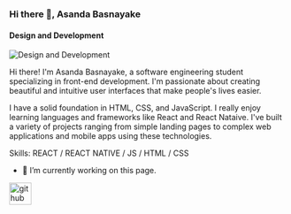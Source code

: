 ### Hi there 👋, Asanda Basnayake
#### Design and Development 
![Design and Development ](https://img.freepik.com/free-photo/programming-background-with-person-working-with-codes-computer_23-2150010125.jpg?w=1060&t=st=1683567123~exp=1683567723~hmac=0ab81fc2eacde7eb2caa72afdbd254658694f885f4e1182713d6939426823b72)

Hi there! I'm Asanda Basnayake, a software engineering student specializing in front-end development. I'm passionate about creating beautiful and intuitive user interfaces that make people's lives easier. 

I have a solid foundation in HTML, CSS, and JavaScript. I really enjoy learning languages and frameworks like React and React Nataive. I've built a variety of projects ranging from simple landing pages to complex web applications and mobile apps using these technologies.


Skills: REACT / REACT NATIVE / JS / HTML / CSS

- 🔭 I’m currently working on this page. 


[<img src='https://cdn.jsdelivr.net/npm/simple-icons@3.0.1/icons/github.svg' alt='github' height='40'>](https://github.com/Asanda65)  


